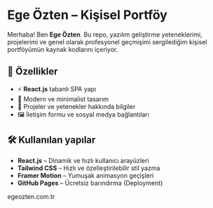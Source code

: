 # Ege Özten – Kişisel Portföy

Merhaba! Ben **Ege Özten**. Bu repo, yazılım geliştirme yeteneklerimi, projelerimi ve genel olarak profesyonel geçmişimi sergilediğim kişisel portföyümün kaynak kodlarını içeriyor.

## 🚀 Özellikler

- ⚡ **React.js** tabanlı SPA yapı
- 🎨 Modern ve minimalist tasarım
- 💬 Projeler ve yetenekler hakkında bilgiler
- 🖼️ İletişim formu ve sosyal medya bağlantıları

## 🛠️ Kullanılan yapılar

- **React.js** – Dinamik ve hızlı kullanıcı arayüzleri
- **Tailwind CSS** – Hızlı ve özelleştirilebilir stil yazma
- **Framer Motion** – Yumuşak animasyon geçişleri
- **GitHub Pages** – Ücretsiz barındırma (Deployment)

egeozten.com.tr
